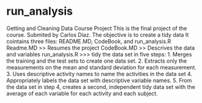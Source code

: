 # run_analysis
Getting and Cleaning Data Course Project
This is the final project of the course. Submited by Carlos Diaz.
The objective is to create a tidy data
It cointains three files: README.MD, CodeBook, and run_analysis.R
    Readme.MD >> Resumes the project
    CodeBook.MD >> Descrives the data and variables
    run_analysis.R >>> tidy the data set in five steps:
      1. Merges the training and the test sets to create one data set.
      2. Extracts only the measurements on the mean and standard deviation for each measurement.
      3. Uses descriptive activity names to name the activities in the data set
      4. Appropriately labels the data set with descriptive variable names.
      5. From the data set in step 4, creates a second, independent tidy data set with the average of each variable for each activity and each subject.